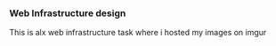 ### Web Infrastructure design

This is alx web infrastructure task where i hosted my images on imgur
